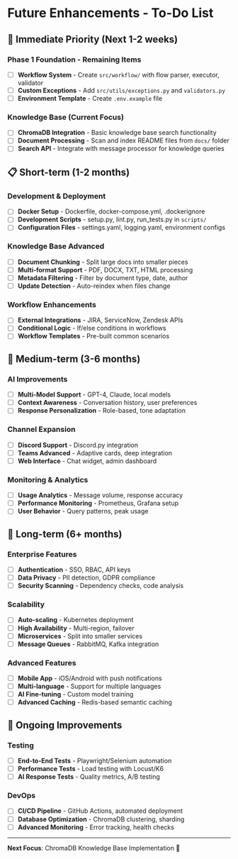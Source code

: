 # Future Enhancements - To-Do List

## 🚀 **Immediate Priority** (Next 1-2 weeks)

### Phase 1 Foundation - Remaining Items
- [ ] **Workflow System** - Create `src/workflow/` with flow parser, executor, validator
- [ ] **Custom Exceptions** - Add `src/utils/exceptions.py` and `validators.py`
- [ ] **Environment Template** - Create `.env.example` file

### Knowledge Base (Current Focus)
- [ ] **ChromaDB Integration** - Basic knowledge base search functionality
- [ ] **Document Processing** - Scan and index README files from `docs/` folder
- [ ] **Search API** - Integrate with message processor for knowledge queries

## 📋 **Short-term** (1-2 months)

### Development & Deployment
- [ ] **Docker Setup** - Dockerfile, docker-compose.yml, .dockerignore
- [ ] **Development Scripts** - setup.py, lint.py, run_tests.py in `scripts/`
- [ ] **Configuration Files** - settings.yaml, logging.yaml, environment configs

### Knowledge Base Advanced
- [ ] **Document Chunking** - Split large docs into smaller pieces
- [ ] **Multi-format Support** - PDF, DOCX, TXT, HTML processing
- [ ] **Metadata Filtering** - Filter by document type, date, author
- [ ] **Update Detection** - Auto-reindex when files change

### Workflow Enhancements
- [ ] **External Integrations** - JIRA, ServiceNow, Zendesk APIs
- [ ] **Conditional Logic** - If/else conditions in workflows
- [ ] **Workflow Templates** - Pre-built common scenarios

## 🎯 **Medium-term** (3-6 months)

### AI Improvements
- [ ] **Multi-Model Support** - GPT-4, Claude, local models
- [ ] **Context Awareness** - Conversation history, user preferences
- [ ] **Response Personalization** - Role-based, tone adaptation

### Channel Expansion
- [ ] **Discord Support** - Discord.py integration
- [ ] **Teams Advanced** - Adaptive cards, deep integration
- [ ] **Web Interface** - Chat widget, admin dashboard

### Monitoring & Analytics
- [ ] **Usage Analytics** - Message volume, response accuracy
- [ ] **Performance Monitoring** - Prometheus, Grafana setup
- [ ] **User Behavior** - Query patterns, peak usage

## 🏢 **Long-term** (6+ months)

### Enterprise Features
- [ ] **Authentication** - SSO, RBAC, API keys
- [ ] **Data Privacy** - PII detection, GDPR compliance
- [ ] **Security Scanning** - Dependency checks, code analysis

### Scalability
- [ ] **Auto-scaling** - Kubernetes deployment
- [ ] **High Availability** - Multi-region, failover
- [ ] **Microservices** - Split into smaller services
- [ ] **Message Queues** - RabbitMQ, Kafka integration

### Advanced Features
- [ ] **Mobile App** - iOS/Android with push notifications
- [ ] **Multi-language** - Support for multiple languages
- [ ] **AI Fine-tuning** - Custom model training
- [ ] **Advanced Caching** - Redis-based semantic caching

## 🧪 **Ongoing Improvements**

### Testing
- [ ] **End-to-End Tests** - Playwright/Selenium automation
- [ ] **Performance Tests** - Load testing with Locust/K6
- [ ] **AI Response Tests** - Quality metrics, A/B testing

### DevOps
- [ ] **CI/CD Pipeline** - GitHub Actions, automated deployment
- [ ] **Database Optimization** - ChromaDB clustering, sharding
- [ ] **Advanced Monitoring** - Error tracking, health checks

---

**Next Focus**: ChromaDB Knowledge Base Implementation 🎯 